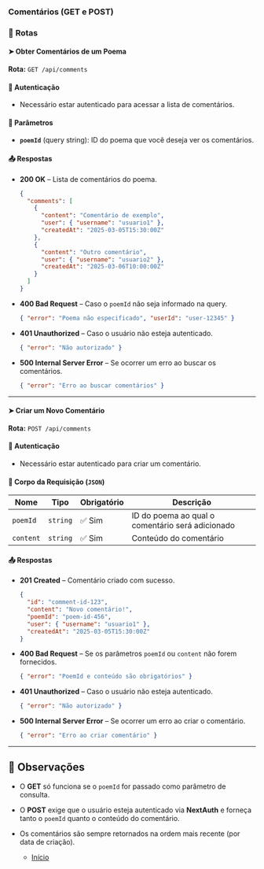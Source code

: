 ### **Comentários (GET e POST)**

### 📌 **Rotas**

#### ➤ Obter Comentários de um Poema  
**Rota:** `GET /api/comments`  

#### 🔑 **Autenticação**
- Necessário estar autenticado para acessar a lista de comentários.

#### 🔹 **Parâmetros**
- **`poemId`** (query string): ID do poema que você deseja ver os comentários.

#### 📤 **Respostas**  
- **200 OK** – Lista de comentários do poema.  
  ```json
  {
    "comments": [
      {
        "content": "Comentário de exemplo",
        "user": { "username": "usuario1" },
        "createdAt": "2025-03-05T15:30:00Z"
      },
      {
        "content": "Outro comentário",
        "user": { "username": "usuario2" },
        "createdAt": "2025-03-06T10:00:00Z"
      }
    ]
  }
  ```

- **400 Bad Request** – Caso o `poemId` não seja informado na query.  
  ```json
  { "error": "Poema não especificado", "userId": "user-12345" }
  ```

- **401 Unauthorized** – Caso o usuário não esteja autenticado.  
  ```json
  { "error": "Não autorizado" }
  ```

- **500 Internal Server Error** – Se ocorrer um erro ao buscar os comentários.  
  ```json
  { "error": "Erro ao buscar comentários" }
  ```

---

#### ➤ Criar um Novo Comentário  
**Rota:** `POST /api/comments`  

#### 🔑 **Autenticação**
- Necessário estar autenticado para criar um comentário.

#### 🔹 **Corpo da Requisição (`JSON`)**
| Nome     | Tipo   | Obrigatório | Descrição              |
|----------|--------|-------------|------------------------|
| `poemId` | `string` | ✅ Sim      | ID do poema ao qual o comentário será adicionado |
| `content`| `string` | ✅ Sim      | Conteúdo do comentário  |

#### 📤 **Respostas**  
- **201 Created** – Comentário criado com sucesso.  
  ```json
  {
    "id": "comment-id-123",
    "content": "Novo comentário!",
    "poemId": "poem-id-456",
    "user": { "username": "usuario1" },
    "createdAt": "2025-03-05T15:30:00Z"
  }
  ```

- **400 Bad Request** – Se os parâmetros `poemId` ou `content` não forem fornecidos.  
  ```json
  { "error": "PoemId e conteúdo são obrigatórios" }
  ```

- **401 Unauthorized** – Caso o usuário não esteja autenticado.  
  ```json
  { "error": "Não autorizado" }
  ```

- **500 Internal Server Error** – Se ocorrer um erro ao criar o comentário.  
  ```json
  { "error": "Erro ao criar comentário" }
  ```

---

## 🚀 Observações
- O **GET** só funciona se o `poemId` for passado como parâmetro de consulta.  
- O **POST** exige que o usuário esteja autenticado via **NextAuth** e forneça tanto o `poemId` quanto o conteúdo do comentário.  
- Os comentários são sempre retornados na ordem mais recente (por data de criação).

  - [Início](../README.md)  
